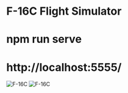 # F-16C Flight Simulator
# npm run serve
# http://localhost:5555/
![F-16C](assets/images/F-16C-2.png)
![F-16C](assets/images/F-16C-1.png)